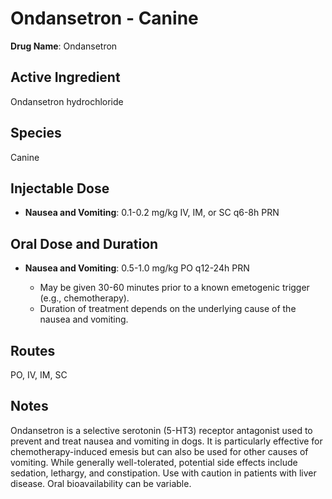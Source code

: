 # Ondansetron - Canine

**Drug Name**: Ondansetron

## Active Ingredient

Ondansetron hydrochloride

## Species

Canine

## Injectable Dose

* **Nausea and Vomiting**: 0.1-0.2 mg/kg IV, IM, or SC q6-8h PRN

## Oral Dose and Duration

* **Nausea and Vomiting**: 0.5-1.0 mg/kg PO q12-24h PRN

    * May be given 30-60 minutes prior to a known emetogenic trigger (e.g., chemotherapy).
    * Duration of treatment depends on the underlying cause of the nausea and vomiting.

## Routes

PO, IV, IM, SC

## Notes

Ondansetron is a selective serotonin (5-HT3) receptor antagonist used to prevent and treat nausea and vomiting in dogs. It is particularly effective for chemotherapy-induced emesis but can also be used for other causes of vomiting. While generally well-tolerated, potential side effects include sedation, lethargy, and constipation. Use with caution in patients with liver disease. Oral bioavailability can be variable.
